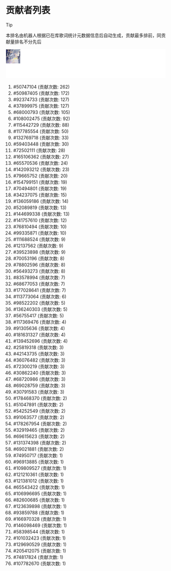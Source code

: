 # 贡献者列表

> [!TIP]
> 本排名由机器人根据已在库歌词统计元数据信息后自动生成，贡献最多排前，同贡献量排名不分先后

![贡献者头像画廊](./CONTRIBUTORS.svg)

1. #50747104 (贡献次数: 262)
2. #50987405 (贡献次数: 172)
3. #92374733 (贡献次数: 127)
4. #37899975 (贡献次数: 127)
5. #68000793 (贡献次数: 105)
6. #108002475 (贡献次数: 92)
7. #115442729 (贡献次数: 88)
8. #117785554 (贡献次数: 50)
9. #132769718 (贡献次数: 33)
10. #59403448 (贡献次数: 30)
11. #72502111 (贡献次数: 28)
12. #165106362 (贡献次数: 27)
13. #65570536 (贡献次数: 24)
14. #142093212 (贡献次数: 23)
15. #79665752 (贡献次数: 20)
16. #154799151 (贡献次数: 19)
17. #70494801 (贡献次数: 19)
18. #34237075 (贡献次数: 15)
19. #136059186 (贡献次数: 14)
20. #52089819 (贡献次数: 13)
21. #144699338 (贡献次数: 13)
22. #141757610 (贡献次数: 12)
23. #76810494 (贡献次数: 10)
24. #99335871 (贡献次数: 10)
25. #111688524 (贡献次数: 9)
26. #12137562 (贡献次数: 9)
27. #39523898 (贡献次数: 9)
28. #70053196 (贡献次数: 8)
29. #78802596 (贡献次数: 8)
30. #56493273 (贡献次数: 8)
31. #83578994 (贡献次数: 7)
32. #68677053 (贡献次数: 7)
33. #177028641 (贡献次数: 7)
34. #113773064 (贡献次数: 6)
35. #98522202 (贡献次数: 5)
36. #136240303 (贡献次数: 5)
37. #56755417 (贡献次数: 5)
38. #117369476 (贡献次数: 4)
39. #91305636 (贡献次数: 4)
40. #181631327 (贡献次数: 4)
41. #139452696 (贡献次数: 4)
42. #25819318 (贡献次数: 3)
43. #42143735 (贡献次数: 3)
44. #36076482 (贡献次数: 3)
45. #72300219 (贡献次数: 3)
46. #30862240 (贡献次数: 3)
47. #68720986 (贡献次数: 3)
48. #69028759 (贡献次数: 3)
49. #30791583 (贡献次数: 3)
50. #178468370 (贡献次数: 2)
51. #51047891 (贡献次数: 2)
52. #54252549 (贡献次数: 2)
53. #91063577 (贡献次数: 2)
54. #178267954 (贡献次数: 2)
55. #32919465 (贡献次数: 2)
56. #69615623 (贡献次数: 2)
57. #131374398 (贡献次数: 2)
58. #69021881 (贡献次数: 2)
59. #74950717 (贡献次数: 1)
60. #96913885 (贡献次数: 1)
61. #109809527 (贡献次数: 1)
62. #121210361 (贡献次数: 1)
63. #121381012 (贡献次数: 1)
64. #65543422 (贡献次数: 1)
65. #106996695 (贡献次数: 1)
66. #82600685 (贡献次数: 1)
67. #123639898 (贡献次数: 1)
68. #93859788 (贡献次数: 1)
69. #166970328 (贡献次数: 1)
70. #146098469 (贡献次数: 1)
71. #58398544 (贡献次数: 1)
72. #101032423 (贡献次数: 1)
73. #129690529 (贡献次数: 1)
74. #205412075 (贡献次数: 1)
75. #74817824 (贡献次数: 1)
76. #107782670 (贡献次数: 1)
